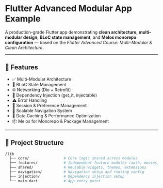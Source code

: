 # Flutter Advanced Modular App Example

A production-grade Flutter app demonstrating **clean architecture**, **multi-modular design**, **BLoC state management**, and **Melos monorepo configuration** — based on the *Flutter Advanced Course: Multi-Modular & Clean Architecture*.

---

## 🚀 Features

- ✅ Multi-Modular Architecture
- 🎯 BLoC State Management
- 🌐 Networking (Dio + Retrofit)
- 🧩 Dependency Injection (get_it, injectable)
- ⚠️ Error Handling
- 🔐 Session & Preference Management
- 🧭 Scalable Navigation System
- 💾 Data Caching & Performance Optimization
- 📦 Melos for Monorepo & Package Management

---

## 📁 Project Structure

```bash
/lib
  ├── core/                # Core logic shared across modules
  ├── features/            # Independent feature modules (auth, movies, etc.)
  ├── shared/              # Reusable widgets, themes, extensions
  ├── navigation/          # Navigation setup and routing config
  ├── injection/           # Dependency injection setup
  └── main.dart            # App entry point

